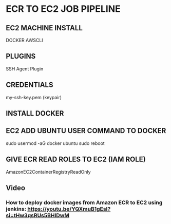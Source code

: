 # ECR TO EC2 JOB PIPELINE

## EC2 MACHINE INSTALL 
DOCKER
AWSCLI

## PLUGINS
SSH Agent Plugin

## CREDENTIALS
my-ssh-key.pem (keypair)

## INSTALL DOCKER
## EC2 ADD UBUNTU USER COMMAND TO DOCKER
sudo usermod -aG docker ubuntu
sudo reboot

## GIVE ECR READ ROLES TO EC2 (IAM ROLE)
AmazonEC2ContainerRegistryReadOnly


## Video

### How to deploy docker images from Amazon ECR to EC2 using jenkins: https://youtu.be/YQXmuB1gEsI?si=tHw3qsRUs5BHlDwM
